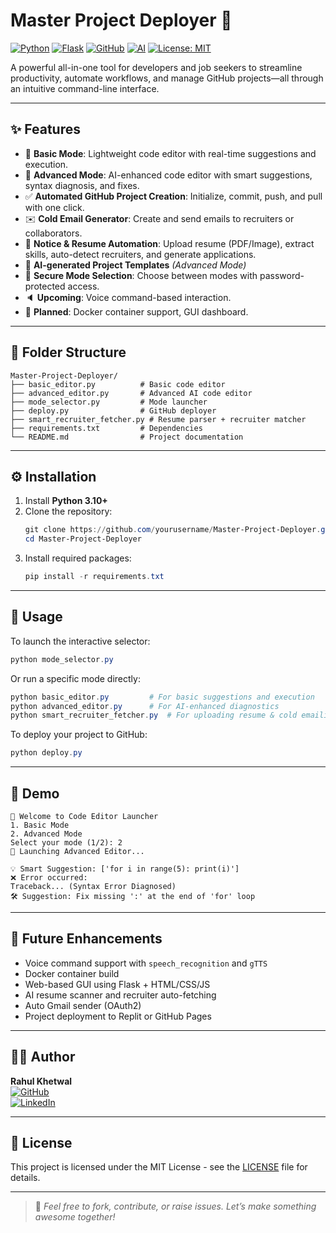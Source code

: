 # Master Project Deployer 🚀

[![Python](https://img.shields.io/badge/Python-3.10%2B-blue?logo=python)](https://www.python.org)
[![Flask](https://img.shields.io/badge/Flask-Web_App_Library-000000?logo=flask)](https://flask.palletsprojects.com)
[![GitHub](https://img.shields.io/badge/GitHub-Automation-black?logo=github)](https://github.com)
[![AI](https://img.shields.io/badge/AI-Enhanced-yellow?logo=openai)](https://openai.com)
[![License: MIT](https://img.shields.io/badge/License-MIT-green.svg)](LICENSE)

A powerful all-in-one tool for developers and job seekers to streamline productivity, automate workflows, and manage GitHub projects—all through an intuitive command-line interface.

---

## ✨ Features

- 🔹 **Basic Mode**: Lightweight code editor with real-time suggestions and execution.
- 🔸 **Advanced Mode**: AI-enhanced code editor with smart suggestions, syntax diagnosis, and fixes.
- ✅ **Automated GitHub Project Creation**: Initialize, commit, push, and pull with one click.
- ✉️ **Cold Email Generator**: Create and send emails to recruiters or collaborators.
- 📄 **Notice & Resume Automation**: Upload resume (PDF/Image), extract skills, auto-detect recruiters, and generate applications.
- 🔧 **AI-generated Project Templates** *(Advanced Mode)*
- 🔐 **Secure Mode Selection**: Choose between modes with password-protected access.
- 🔈 **Upcoming**: Voice command-based interaction.
- 🐳 **Planned**: Docker container support, GUI dashboard.

---

## 📂 Folder Structure
```
Master-Project-Deployer/
├── basic_editor.py          # Basic code editor
├── advanced_editor.py       # Advanced AI code editor
├── mode_selector.py         # Mode launcher
├── deploy.py                # GitHub deployer
├── smart_recruiter_fetcher.py # Resume parser + recruiter matcher
├── requirements.txt         # Dependencies
└── README.md                # Project documentation
```

---

## ⚙️ Installation
1. Install **Python 3.10+**
2. Clone the repository:
   ```powershell
   git clone https://github.com/yourusername/Master-Project-Deployer.git
   cd Master-Project-Deployer
   ```
3. Install required packages:
   ```powershell
   pip install -r requirements.txt
   ```

---

## 🚀 Usage
To launch the interactive selector:
```powershell
python mode_selector.py
```

Or run a specific mode directly:
```powershell
python basic_editor.py         # For basic suggestions and execution
python advanced_editor.py      # For AI-enhanced diagnostics
python smart_recruiter_fetcher.py  # For uploading resume & cold emailing recruiters
```

To deploy your project to GitHub:
```powershell
python deploy.py
```

---

## 📸 Demo
```
🎯 Welcome to Code Editor Launcher
1. Basic Mode
2. Advanced Mode
Select your mode (1/2): 2
🚀 Launching Advanced Editor...

💡 Smart Suggestion: ['for i in range(5): print(i)']
❌ Error occurred:
Traceback... (Syntax Error Diagnosed)
🛠️ Suggestion: Fix missing ':' at the end of 'for' loop
```

---

## 🔮 Future Enhancements
- Voice command support with `speech_recognition` and `gTTS`
- Docker container build
- Web-based GUI using Flask + HTML/CSS/JS
- AI resume scanner and recruiter auto-fetching
- Auto Gmail sender (OAuth2)
- Project deployment to Replit or GitHub Pages

---

## 👨‍💼 Author
**Rahul Khetwal**  
[![GitHub](https://img.shields.io/badge/GitHub-@Rahulkhetwal-black?logo=github)](https://github.com/Rahulkhetwal)  
[![LinkedIn](https://img.shields.io/badge/LinkedIn-Rahul-blue?logo=linkedin)](https://linkedin.com/in/rahulkhetwal)

---

## 🤾 License
This project is licensed under the MIT License - see the [LICENSE](LICENSE) file for details.

---

> 💬 *Feel free to fork, contribute, or raise issues. Let’s make something awesome together!*
